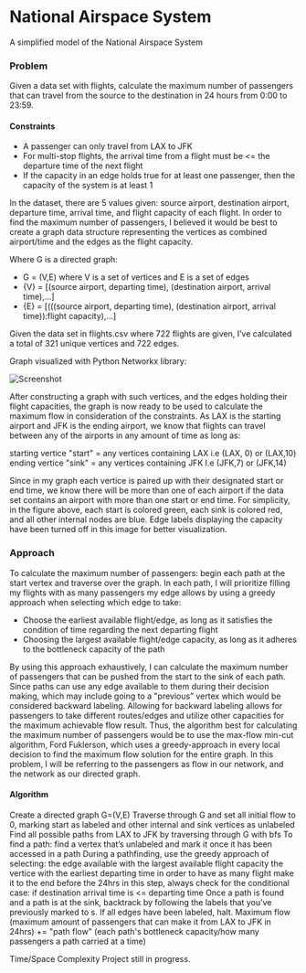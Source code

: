 # National Airspace System
A simplified model of the National Airspace System 

### Problem ###
Given a data set with flights, calculate the maximum number of passengers that can travel from the source to the destination in 24 hours from 0:00 to 23:59.

#### Constraints ####
- A passenger can only travel from LAX to JFK
- For multi-stop flights, the arrival time from a flight must be <= the departure time of the next flight
- If the capacity in an edge holds true for at least one passenger, then the capacity of the system is at least 1

In the dataset, there are 5 values given: source airport, destination airport, departure time, arrival time, and flight capacity of each flight. In order to find the maximum number of passengers, I believed it would be best to create a graph data structure representing the vertices as combined airport/time and the edges as the flight capacity.

Where G is a directed graph:
- G = (V,E) where V is a set of vertices and E is a set of edges
- {V} = [(source airport, departing time), (destination airport, arrival time),...]
- {E} = [(((source airport, departing time), (destination airport, arrival time)):flight capacity),...]

Given the data set in flights.csv where 722 flights are given, I’ve calculated a total of 321 unique vertices and 722 edges.

Graph visualized with Python Networkx library:

![Screenshot](screenshot.png)


After constructing a graph with such vertices, and the edges holding their flight capacities, the graph is now ready to be used to calculate the maximum flow in consideration of the constraints. As LAX is the starting airport and JFK is the ending airport, we know that flights can travel between any of the airports in any amount of time as long as:

starting vertice "start" = any vertices containing LAX
i.e (LAX, 0) or (LAX,10)
ending vertice "sink" = any vertices containing JFK
I.e (JFK,7) or (JFK,14)

Since in my graph each vertice is paired up with their designated start or end time, we know there will be more than one of each airport if the data set contains an airport with more than one start or end time. For simplicity, in the figure above, each start is colored green, each sink is colored red, and all other internal nodes are blue. Edge labels displaying the capacity have been turned off in this image for better visualization.

### Approach ###
To calculate the maximum number of passengers: begin each path at the start vertex and traverse over the graph. In each path,  I will prioritize filling my flights with as many passengers my edge allows by using a greedy approach when selecting which edge to take:
- Choose the earliest available flight/edge, as long as it satisfies the condition of time regarding the next departing flight
- Choosing the largest available flight/edge capacity, as long as it adheres to the bottleneck capacity of the path 

By using this approach exhaustively, I can calculate the maximum number of passengers that can be pushed from the start to the sink of each path. Since paths can use any edge available to them during their decision making, which may include going to a "previous” vertex which would be considered backward labeling. Allowing for backward labeling allows for passengers to take different routes/edges and utilize other capacities for the maximum achievable flow result. Thus, the algorithm best for calculating the maximum number of passengers would be to use the max-flow min-cut algorithm, Ford Fuklerson, which uses a greedy-approach in every local decision to find the maximum flow solution for the entire graph. In this problem, I will be referring to the passengers as flow in our network, and the network as our directed graph.

#### Algorithm ####
Create a directed graph G=(V,E)
Traverse through G and set all initial flow to 0, marking start as labeled and other internal and sink vertices as unlabeled 
Find all possible paths from LAX to JFK by traversing through G with bfs
To find a path: find a vertex that’s unlabeled and mark it once it has been accessed in a path
During a pathfinding, use the greedy approach of selecting:
the edge available with the largest available flight capacity
the vertice with the earliest departing time in order to have as many flight make it to the end before the 24hrs
in this step, always check for the conditional case: if destination arrival time is <= departing time
Once a path is found and a path is at the sink, backtrack by following the labels that you’ve previously marked to s. 
If all edges have been labeled, halt.
Maximum flow (maximum amount of passengers that can make it from LAX to JFK in 24hrs) += "path flow" (each path's bottleneck capacity/how many passengers a path carried at a time)

Time/Space Complexity
Project still in progress.  


